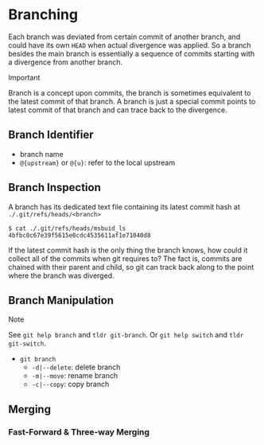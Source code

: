 # Branching

Each branch was deviated from certain commit of another branch, and could have its own `HEAD` when actual divergence was applied.
So a branch besides the main branch is essentially a sequence of commits starting with a divergence from another branch.

> [!IMPORTANT]
> Branch is a concept upon commits, the branch is sometimes equivalent to the latest commit of that branch.
> A branch is just a special commit points to latest commit of that branch and can trace back to the divergence.

## Branch Identifier

- branch name
- `@{upstream}` or `@{u}`: refer to the local upstream

## Branch Inspection

A branch has its dedicated text file containing its latest commit hash at `./.git/refs/heads/<branch>`

```console
$ cat ./.git/refs/heads/msbuid_ls
4bfbc0c67e39f5615e0cdc4535611af1e71040d8
```

If the latest commit hash is the only thing the branch knows, how could it collect all of the commits when git requires to?
The fact is, commits are chained with their parent and child, so git can track back along to the point where the branch was diverged.

## Branch Manipulation

> [!NOTE]
> See `git help branch` and `tldr git-branch`.
> Or `git help switch` and `tldr git-switch`.

- `git branch`
    - `-d|--delete`: delete branch
    - `-m|--move`: rename branch
    - `-c|--copy`: copy branch

## Merging

### Fast-Forward & Three-way Merging


